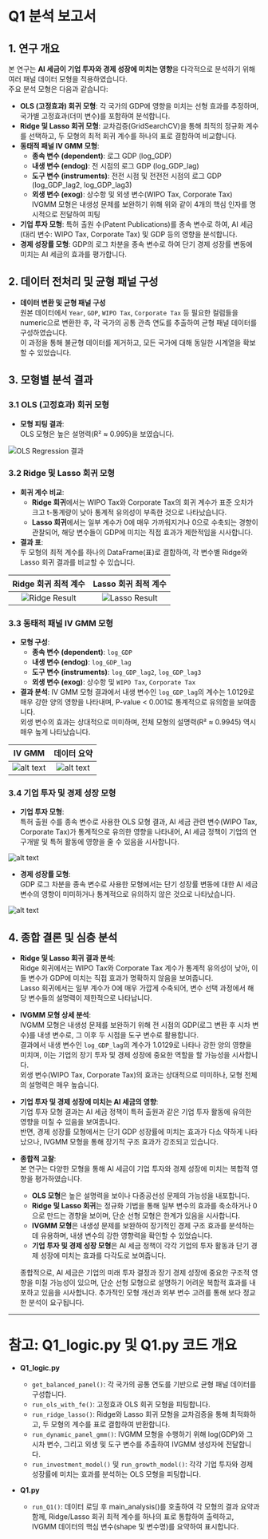 # Q1 분석 보고서

## 1. 연구 개요

본 연구는 **AI 세금이 기업 투자와 경제 성장에 미치는 영향**을 다각적으로 분석하기 위해 여러 패널 데이터 모형을 적용하였습니다.  
주요 분석 모형은 다음과 같습니다:

- **OLS (고정효과) 회귀 모형**: 각 국가의 GDP에 영향을 미치는 선형 효과를 추정하며, 국가별 고정효과(더미 변수)를 포함하여 분석합니다.
- **Ridge 및 Lasso 회귀 모형**: 교차검증(GridSearchCV)을 통해 최적의 정규화 계수를 선택하고, 두 모형의 최적 회귀 계수를 하나의 표로 결합하여 비교합니다.
- **동태적 패널 IV GMM 모형**:  
  - **종속 변수 (dependent)**: 로그 GDP (log_GDP)  
  - **내생 변수 (endog)**: 전 시점의 로그 GDP (log_GDP_lag)  
  - **도구 변수 (instruments)**: 전전 시점 및 전전전 시점의 로그 GDP (log_GDP_lag2, log_GDP_lag3)  
  - **외생 변수 (exog)**: 상수항 및 외생 변수(WIPO Tax, Corporate Tax)  
  IVGMM 모형은 내생성 문제를 보완하기 위해 위와 같이 4개의 핵심 인자를 명시적으로 전달하여 피팅
- **기업 투자 모형**: 특허 출원 수(Patent Publications)를 종속 변수로 하여, AI 세금(대리 변수: WIPO Tax, Corporate Tax) 및 GDP 등의 영향을 분석합니다.
- **경제 성장률 모형**: GDP의 로그 차분을 종속 변수로 하여 단기 경제 성장률 변동에 미치는 AI 세금의 효과를 평가합니다.

## 2. 데이터 전처리 및 균형 패널 구성

- **데이터 변환 및 균형 패널 구성**  
  원본 데이터에서 `Year`, `GDP`, `WIPO Tax`, `Corporate Tax` 등 필요한 컬럼들을 numeric으로 변환한 후, 각 국가의 공통 관측 연도를 추출하여 균형 패널 데이터를 구성하였습니다.  
  이 과정을 통해 불균형 데이터를 제거하고, 모든 국가에 대해 동일한 시계열을 확보할 수 있었습니다.

## 3. 모형별 분석 결과

### 3.1 OLS (고정효과) 회귀 모형

- **모형 피팅 결과**:  
  OLS 모형은 높은 설명력(R² ≈ 0.995)을 보였습니다.

![OLS Regression 결과](../img/R_OLS_Regression_Result.png)

### 3.2 Ridge 및 Lasso 회귀 모형

- **회귀 계수 비교**:  
  - **Ridge 회귀**에서는 WIPO Tax와 Corporate Tax의 회귀 계수가 표준 오차가 크고 t-통계량이 낮아 통계적 유의성이 부족한 것으로 나타났습니다.
  - **Lasso 회귀**에서는 일부 계수가 0에 매우 가까워지거나 0으로 수축되는 경향이 관찰되어, 해당 변수들이 GDP에 미치는 직접 효과가 제한적임을 시사합니다.
- **결과 표**:  
  두 모형의 최적 계수를 하나의 DataFrame(표)로 결합하여, 각 변수별 Ridge와 Lasso 회귀 결과를 비교할 수 있습니다.

|        Ridge 회귀 최적 계수          |           Lasso 회귀 최적 계수        |
|:-----------------------------------:|:------------------------------------:|
| ![Ridge Result](../img/R_Ridge.png) | ![Lasso Result](../img/R_Lasso.png)  |

### 3.3 동태적 패널 IV GMM 모형

- **모형 구성**:  
  - **종속 변수 (dependent)**: `log_GDP`  
  - **내생 변수 (endog)**: `log_GDP_lag`  
  - **도구 변수 (instruments)**: `log_GDP_lag2`, `log_GDP_lag3`  
  - **외생 변수 (exog)**: 상수항 및 `WIPO Tax`, `Corporate Tax`  
- **결과 분석**:
  IV GMM 모형 결과에서 내생 변수인 `log_GDP_lag`의 계수는 1.0129로 매우 강한 양의 영향을 나타내며, P-value < 0.001로 통계적으로 유의함을 보여줍니다.  
  외생 변수의 효과는 상대적으로 미미하며, 전체 모형의 설명력(R² ≈ 0.9945) 역시 매우 높게 나타났습니다.

|                 IV GMM                 |                데이터 요약               |
|:--------------------------------------:|:---------------------------------------:|
| ![alt text](../img/R_IVGMM_Result.png) | ![alt text](../img/R_IVGMM_Summary.png) |

### 3.4 기업 투자 및 경제 성장 모형

- **기업 투자 모형**:  
  특허 출원 수를 종속 변수로 사용한 OLS 모형 결과, AI 세금 관련 변수(WIPO Tax, Corporate Tax)가 통계적으로 유의한 영향을 나타내어, AI 세금 정책이 기업의 연구개발 및 특허 활동에 영향을 줄 수 있음을 시사합니다.

![alt text](../img/R_OLS_Patent.png)
  
- **경제 성장률 모형**:  
  GDP 로그 차분을 종속 변수로 사용한 모형에서는 단기 성장률 변동에 대한 AI 세금 변수의 영향이 미미하거나 통계적으로 유의하지 않은 것으로 나타났습니다.

![alt text](../img/R_OLS_GDP_log.png)

## 4. 종합 결론 및 심층 분석

- **Ridge 및 Lasso 회귀 결과 분석**:  
  Ridge 회귀에서는 WIPO Tax와 Corporate Tax 계수가 통계적 유의성이 낮아, 이들 변수가 GDP에 미치는 직접 효과가 명확하지 않음을 보여줍니다.  
  Lasso 회귀에서는 일부 계수가 0에 매우 가깝게 수축되어, 변수 선택 과정에서 해당 변수들의 설명력이 제한적으로 나타납니다.

- **IVGMM 모형 상세 분석**:  
  IVGMM 모형은 내생성 문제를 보완하기 위해 전 시점의 GDP(로그 변환 후 시차 변수)를 내생 변수로, 그 이후 두 시점을 도구 변수로 활용합니다.  
  결과에서 내생 변수인 `log_GDP_lag`의 계수가 1.0129로 나타나 강한 양의 영향을 미치며, 이는 기업의 장기 투자 및 경제 성장에 중요한 역할을 할 가능성을 시사합니다.  
  외생 변수(WIPO Tax, Corporate Tax)의 효과는 상대적으로 미미하나, 모형 전체의 설명력은 매우 높습니다.

- **기업 투자 및 경제 성장에 미치는 AI 세금의 영향**:  
  기업 투자 모형 결과는 AI 세금 정책이 특허 출원과 같은 기업 투자 활동에 유의한 영향을 미칠 수 있음을 보여줍니다.  
  반면, 경제 성장률 모형에서는 단기 GDP 성장률에 미치는 효과가 다소 약하게 나타났으나, IVGMM 모형을 통해 장기적 구조 효과가 강조되고 있습니다.

- **종합적 고찰**:  
  본 연구는 다양한 모형을 통해 AI 세금이 기업 투자와 경제 성장에 미치는 복합적 영향을 평가하였습니다.  
  - **OLS 모형**은 높은 설명력을 보이나 다중공선성 문제의 가능성을 내포합니다.  
  - **Ridge 및 Lasso 회귀**는 정규화 기법을 통해 일부 변수의 효과를 축소하거나 0으로 만드는 경향을 보이며, 단순 선형 모형은 한계가 있음을 시사합니다.  
  - **IVGMM 모형**은 내생성 문제를 보완하여 장기적인 경제 구조 효과를 분석하는 데 유용하며, 내생 변수의 강한 영향력을 확인할 수 있었습니다.  
  - **기업 투자 및 경제 성장 모형**은 AI 세금 정책이 각각 기업의 투자 활동과 단기 경제 성장에 미치는 효과를 다각도로 보여줍니다.
  
  종합적으로, AI 세금은 기업의 미래 투자 결정과 장기 경제 성장에 중요한 구조적 영향을 미칠 가능성이 있으며, 단순 선형 모형으로 설명하기 어려운 복합적 효과를 내포하고 있음을 시사합니다. 추가적인 모형 개선과 외부 변수 고려를 통해 보다 정교한 분석이 요구됩니다.

---

# 참고: Q1_logic.py 및 Q1.py 코드 개요

- **Q1_logic.py**  
  - `get_balanced_panel()`: 각 국가의 공통 연도를 기반으로 균형 패널 데이터를 구성합니다.  
  - `run_ols_with_fe()`: 고정효과 OLS 회귀 모형을 피팅합니다.  
  - `run_ridge_lasso()`: Ridge와 Lasso 회귀 모형을 교차검증을 통해 최적화하고, 두 모형의 계수를 표로 결합하여 반환합니다.  
  - `run_dynamic_panel_gmm()`: IVGMM 모형을 수행하기 위해 log(GDP)와 그 시차 변수, 그리고 외생 및 도구 변수를 추출하여 IVGMM 생성자에 전달합니다.  
  - `run_investment_model()` 및 `run_growth_model()`: 각각 기업 투자와 경제 성장률에 미치는 효과를 분석하는 OLS 모형을 피팅합니다.

- **Q1.py**  
  - `run_Q1()`: 데이터 로딩 후 main_analysis()를 호출하여 각 모형의 결과 요약과 함께, Ridge/Lasso 회귀 최적 계수를 하나의 표로 통합하여 출력하고, IVGMM 데이터의 핵심 변수(shape 및 변수명)를 요약하여 표시합니다.